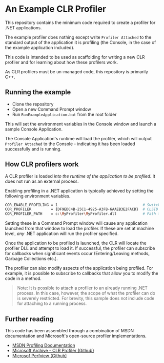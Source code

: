 # An Example CLR Profiler

This repository contains the minimum code required to create a profiler for .NET applications.

The example profiler does nothing except write `Profiler Attached` to the standard output of the application it is profiling (the Console, in the case of the example application included).

This code is intended to be used as scaffolding for writing a new CLR profiler and for learning about how these profilers work.

As CLR profilers must be un-managed code, this repository is primarily C++.

## Running the example

- Clone the repository
- Open a new Command Prompt window
- Run `RunExampleApplication.bat` from the root folder

This will set the environment variables in the Console window and launch a sample Console Application.

The Console Application's runtime will load the profiler, which will output `Profiler Attached` to the Console - indicating it has been loaded successfully and is running.

## How CLR profilers work

A CLR profiler is loaded _into the runtime of the application to be profiled_. It does not run as an external process.

Enabling profiling in a .NET application is typically achieved by setting the following environment variables.

```bash
COR_ENABLE_PROFILING = 1                                       # Switch on profiling
COR_PROFILER         = {DF9EDC4B-25C1-4925-A3FB-6AAEB3E2FACD}  # CLSID of the profiler
COR_PROFILER_PATH    = c:\MyProfiler\MyProfiler.dll            # Path to the profiler's DLL
```

Setting these in a Command Prompt window will cause any application launched from that window to load the profiler. If these are set at machine level, _any_ .NET application will run the profiler specified. 

Once the application to be profiled is launched, the CLR will locate the profiler DLL and attempt to load it. If successful, the profiler can subscribe for callbacks when significant events occur (Entering/Leaving methods, Garbage Collections etc.).

The profiler can also modify aspects of the application being profiled. For example, it is possible to subscribe to callbacks that allow you to modify the code in a method.

> Note: It is possible to attach a profiler to an already running .NET process. In this case, however, the scope of what the profiler can do is severely restricted. For brevity, this sample does not include code for attaching to a running process.

## Further reading

This code has been assembled through a combination of MSDN documentation and Microsoft's open-source profiler implementations.

- [MSDN Profiling Documentation](https://msdn.microsoft.com/en-us/library/bb384493(v=vs.100).aspx)
- [Microsoft Archive - CLR Profiler (Github)](https://github.com/MicrosoftArchive/clrprofiler)
- [Microsof Perfview (Github)](https://github.com/Microsoft/perfview)
